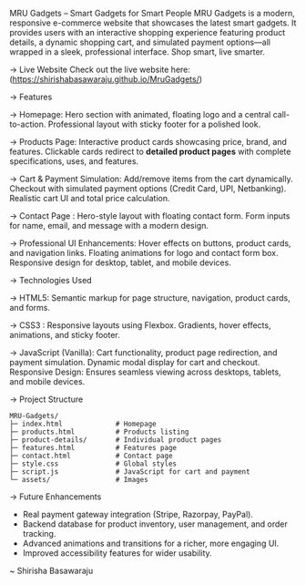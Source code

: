 MRU Gadgets – Smart Gadgets for Smart People
MRU Gadgets is a modern, responsive e-commerce website that showcases the latest smart gadgets. It provides users with an interactive shopping experience featuring product details, a dynamic shopping cart, and simulated payment options—all wrapped in a sleek, professional interface. Shop smart, live smarter.


-> Live Website
Check out the live website here: (https://shirishabasawaraju.github.io/MruGadgets/)


-> Features 

-> Homepage:
  Hero section with animated, floating logo and a central call-to-action.
  Professional layout with sticky footer for a polished look.

  -> Products Page:
  Interactive product cards showcasing price, brand, and features.
  Clickable cards redirect to **detailed product pages** with complete specifications, uses, and features.

  -> Cart & Payment Simulation:
  Add/remove items from the cart dynamically.
  Checkout with simulated payment options (Credit Card, UPI, Netbanking).
  Realistic cart UI and total price calculation.

  -> Contact Page : 
  Hero-style layout with floating contact form.
  Form inputs for name, email, and message with a modern design.

  -> Professional UI Enhancements:
   Hover effects on buttons, product cards, and navigation links.
   Floating animations for logo and contact form box.
   Responsive design for desktop, tablet, and mobile devices.

-> Technologies Used 

-> HTML5: Semantic markup for page structure, navigation, product cards, and forms.

-> CSS3 :
   Responsive layouts using Flexbox.
   Gradients, hover effects, animations, and sticky footer.
   
-> JavaScript (Vanilla):
   Cart functionality, product page redirection, and payment simulation.
   Dynamic modal display for cart and checkout.
   Responsive Design: Ensures seamless viewing across desktops, tablets, and mobile devices.



-> Project Structure 

```
MRU-Gadgets/
├─ index.html             # Homepage
├─ products.html          # Products listing
├─ product-details/       # Individual product pages
├─ features.html          # Features page
├─ contact.html           # Contact page
├─ style.css              # Global styles
├─ script.js              # JavaScript for cart and payment
└─ assets/                # Images 
```



-> Future Enhancements

* Real payment gateway integration (Stripe, Razorpay, PayPal).
* Backend database for product inventory, user management, and order tracking.
* Advanced animations and transitions for a richer, more engaging UI.
* Improved accessibility features for wider usability.

~ Shirisha Basawaraju



